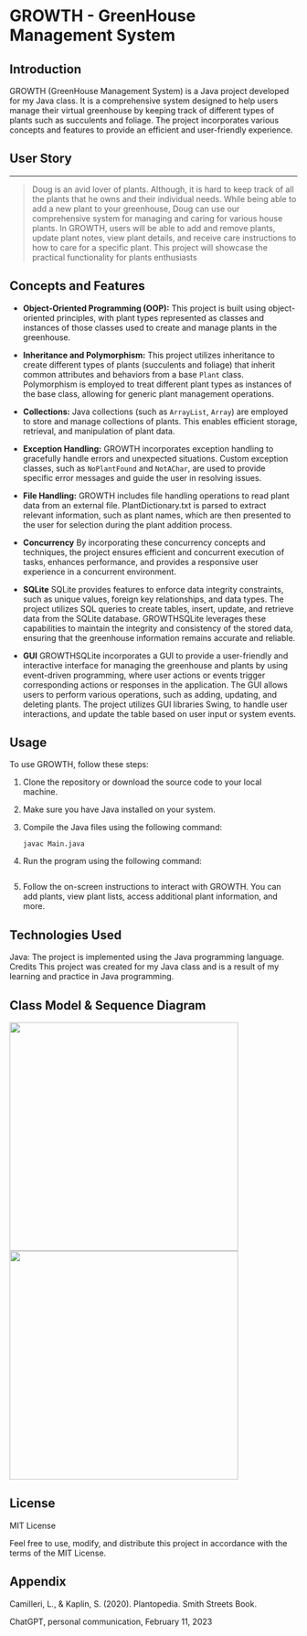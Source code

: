 
# GROWTH - GreenHouse Management System

## Introduction

GROWTH (GreenHouse Management System) is a Java project developed for my Java class. It is a comprehensive system designed to help users manage their virtual greenhouse by keeping track of different types of plants such as succulents and foliage. The project incorporates various concepts and features to provide an efficient and user-friendly experience.

## User Story

---

> Doug is an avid lover of plants. Although, it is hard to keep track of all the plants that he owns and their individual needs. While being able to add a new plant to your greenhouse, Doug can use our comprehensive system for managing and caring for various house plants. In GROWTH, users will be able to add and remove plants, update plant notes, view plant details, and receive care instructions to how to care for a specific plant. This project will showcase the practical functionality for plants enthusiasts

## Concepts and Features

- **Object-Oriented Programming (OOP):** This project is built using object-oriented principles, with plant types represented as classes and instances of those classes used to create and manage plants in the greenhouse.

- **Inheritance and Polymorphism:** This project utilizes inheritance to create different types of plants (succulents and foliage) that inherit common attributes and behaviors from a base `Plant` class. Polymorphism is employed to treat different plant types as instances of the base class, allowing for generic plant management operations.

- **Collections:** Java collections (such as `ArrayList`, `Array`) are employed to store and manage collections of plants. This enables efficient storage, retrieval, and manipulation of plant data.

- **Exception Handling:** GROWTH incorporates exception handling to gracefully handle errors and unexpected situations. Custom exception classes, such as `NoPlantFound` and `NotAChar`, are used to provide specific error messages and guide the user in resolving issues.

- **File Handling:** GROWTH includes file handling operations to read plant data from an external file. PlantDictionary.txt is parsed to extract relevant information, such as plant names, which are then presented to the user for selection during the plant addition process.

- **Concurrency** By incorporating these concurrency concepts and techniques, the project ensures efficient and concurrent execution of tasks, enhances performance, and provides a responsive user experience in a concurrent environment.

- **SQLite**  SQLite provides features to enforce data integrity constraints, such as unique values, foreign key relationships, and data types. The project utilizes SQL queries to create tables, insert, update, and retrieve data from the SQLite database. GROWTHSQLite leverages these capabilities to maintain the integrity and consistency of the stored data, ensuring that the greenhouse information remains accurate and reliable.

- **GUI** GROWTHSQLite incorporates a GUI to provide a user-friendly and interactive interface for managing the greenhouse and plants by using event-driven programming, where user actions or events trigger corresponding actions or responses in the application. The GUI allows users to perform various operations, such as adding, updating, and deleting plants. The project utilizes GUI libraries Swing, to handle user interactions, and update the table based on user input or system events.

## Usage

To use GROWTH, follow these steps:

1. Clone the repository or download the source code to your local machine.

2. Make sure you have Java installed on your system.

3. Compile the Java files using the following command:

   ```shell
   javac Main.java

4. Run the program using the following command:
    ``` java Main

5. Follow the on-screen instructions to interact with GROWTH. You can add plants, view plant lists, access additional plant information, and more.

## Technologies Used

Java: The project is implemented using the Java programming language.
Credits
This project was created for my Java class and is a result of my learning and practice in Java programming.

## Class Model & Sequence Diagram

<img src="./Images/GROWTH.png" width="400"/>

<img src="./Images/GROWTHSQLite.png" width="400"/>

## License

MIT License

Feel free to use, modify, and distribute this project in accordance with the terms of the MIT License.

## Appendix
Camilleri, L., & Kaplin, S. (2020). Plantopedia. Smith Streets Book.

ChatGPT, personal communication, February 11, 2023